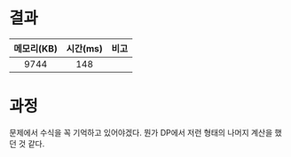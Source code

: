 # 결과
| 메모리(KB) | 시간(ms) | 비고 |
| :---: | :---: | :-- |
| 9744 | 148 |  | 

# 과정
문제에서 수식을 꼭 기억하고 있어야겠다. 뭔가 DP에서 저런 형태의 나머지 계산을 했던 것 같다.